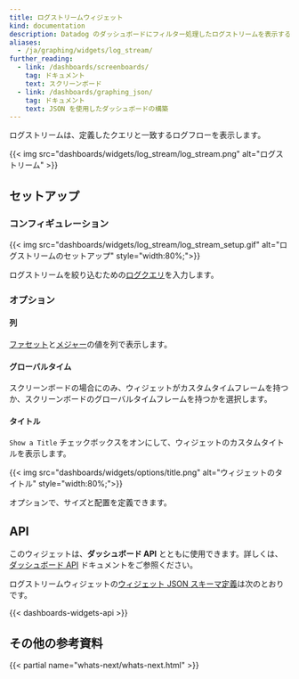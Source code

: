 ```yaml
---
title: ログストリームウィジェット
kind: documentation
description: Datadog のダッシュボードにフィルター処理したログストリームを表示する
aliases:
  - /ja/graphing/widgets/log_stream/
further_reading:
  - link: /dashboards/screenboards/
    tag: ドキュメント
    text: スクリーンボード
  - link: /dashboards/graphing_json/
    tag: ドキュメント
    text: JSON を使用したダッシュボードの構築
---
```

ログストリームは、定義したクエリと一致するログフローを表示します。

{{< img src="dashboards/widgets/log_stream/log_stream.png" alt="ログストリーム" >}}

## セットアップ

### コンフィギュレーション

{{< img src="dashboards/widgets/log_stream/log_stream_setup.gif" alt="ログストリームのセットアップ"  style="width:80%;">}}

ログストリームを絞り込むための[ログクエリ][1]を入力します。

### オプション

#### 列

[ファセット][2]と[メジャー][3]の値を列で表示します。

#### グローバルタイム

スクリーンボードの場合にのみ、ウィジェットがカスタムタイムフレームを持つか、スクリーンボードのグローバルタイムフレームを持つかを選択します。

#### タイトル

`Show a Title` チェックボックスをオンにして、ウィジェットのカスタムタイトルを表示します。

{{< img src="dashboards/widgets/options/title.png" alt="ウィジェットのタイトル"  style="width:80%;">}}

オプションで、サイズと配置を定義できます。

## API

このウィジェットは、**ダッシュボード API** とともに使用できます。詳しくは、[ダッシュボード API][3] ドキュメントをご参照ください。

ログストリームウィジェットの[ウィジェット JSON スキーマ定義][4]は次のとおりです。

{{< dashboards-widgets-api >}}

## その他の参考資料

{{< partial name="whats-next/whats-next.html" >}}

[1]: /ja/logs/explorer/search/
[2]: /ja/logs/explorer/facets/
[3]: /ja/api/v1/dashboards/
[4]: /ja/dashboards/graphing_json/widget_json/